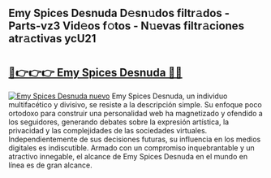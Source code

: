 ## Emy Spices Desnuda D𝚎sn𝚞dos filtr𝚊dos - Parts-vz3 Vid𝚎os f𝚘tos - N𝚞evas filtr𝚊ciones atr𝚊ctivas ycU21

# <h2><a href="http://mbdhb2z.tromn.icu/?c=Emy+Spices+Desnuda">🔗👉👉👉 Emy Spices Desnuda 🔗🔗</a></h2>

[![Emy Spices Desnuda nuevo](https://i.imgur.com/pEAQMta.gif)](http://mbdhb2z.tromn.icu/?c=Emy+Spices+Desnuda)
Emy Spices Desnuda, un individuo multifacético y divisivo, se resiste a la descripción simple. Su enfoque poco ortodoxo para construir una personalidad web ha magnetizado y ofendido a los seguidores, generando debates sobre la expresión artística, la privacidad y las complejidades de las sociedades virtuales. Independientemente de sus decisiones futuras, su influencia en los medios digitales es indiscutible. Armado con un compromiso inquebrantable y un atractivo innegable, el alcance de Emy Spices Desnuda en el mundo en línea es de gran alcance.
